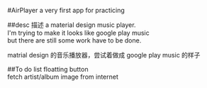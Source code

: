 #AirPlayer
a very first app for practicing<br>

##desc 描述
a material design music player.<br>
I'm trying to make it looks like google play music<br>
but there are still some work have to be done.<br>

matrial design 的音乐播放器，尝试着做成 google play music 的样子<br>

##To do list
floatting button<br>
fetch artist/album image from internet<br>

